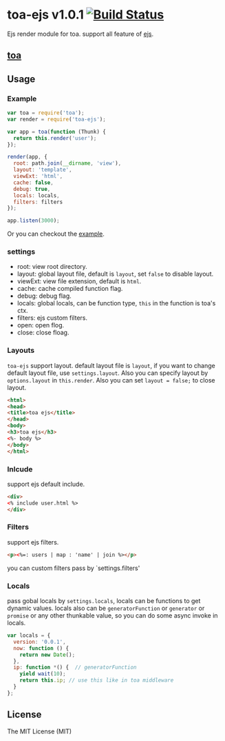 toa-ejs v1.0.1 [![Build Status](https://travis-ci.org/toajs/toa-ejs.svg)](https://travis-ci.org/toajs/toa-ejs)
====
Ejs render module for toa. support all feature of [ejs](https://github.com/visionmedia/ejs).


## [toa](https://github.com/toajs/toa)

## Usage

### Example

```js
var toa = require('toa');
var render = require('toa-ejs');

var app = toa(function (Thunk) {
  return this.render('user');
});

render(app, {
  root: path.join(__dirname, 'view'),
  layout: 'template',
  viewExt: 'html',
  cache: false,
  debug: true,
  locals: locals,
  filters: filters
});

app.listen(3000);
```

Or you can checkout the [example](https://github.com/toajs/toa-ejs/tree/master/examples).

### settings

* root: view root directory.
* layout: global layout file, default is `layout`, set `false` to disable layout.
* viewExt: view file extension, default is `html`.
* cache: cache compiled function flag.
* debug: debug flag.
* locals: global locals, can be function type, `this` in the function is toa's ctx.
* filters: ejs custom filters.
* open: open flog.
* close: close floag.

### Layouts

`toa-ejs` support layout. default layout file is `layout`, if you want to change default layout file, use `settings.layout`. Also you can specify layout by `options.layout` in `this.render`.
Also you can set `layout = false;` to close layout.

```html
<html>
<head>
<title>toa ejs</title>
</head>
<body>
<h3>toa ejs</h3>
<%- body %>
</body>
</html>
```

### Inlcude

support ejs default include.

```html
<div>
<% include user.html %>
</div>
```

### Filters

support ejs filters.

```html
<p><%=: users | map : 'name' | join %></p>
```

you can custom filters pass by `settings.filters'

### Locals

pass gobal locals by `settings.locals`, locals can be functions to get dynamic values.
locals also can be `generatorFunction` or `generator` or `promise` or any other thunkable value, so you can do some async invoke in locals.

```js
var locals = {
  version: '0.0.1',
  now: function () {
    return new Date();
  },
  ip: function *() {  // generatorFunction
    yield wait(10);
    return this.ip; // use this like in toa middleware
  }
};
```



## License

The MIT License (MIT)

